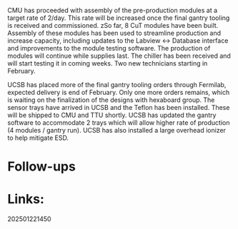


CMU has proceeded with assembly of the pre-production modules at a target rate of 2/day. This rate will be increased once the final gantry tooling is received and commissioned. 
zSo far, 8 CuT modules have been built. Assembly of these modules has been used to streamline production and increase capacity, including updates to the Labview <-> Database interface and  improvements to the module testing software. The production of modules will continue while supplies last. The chiller has been received and will start testing it in coming weeks. Two new technicians starting in February.

UCSB has placed more of the final gantry tooling orders through Fermilab, expected delivery is end of February. Only one more orders remains, which is waiting on the finalization of the designs with hexaboard group.  The sensor trays have arrived in UCSB and the Teflon has been installed. These will be shipped to CMU and TTU shortly. UCSB has updated the gantry software to accommodate 2 trays which will allow higher rate of production (4 modules / gantry run). UCSB has also installed a large overhead ionizer to help mitigate ESD. 




# Follow-ups


# Links: 



202501221450

